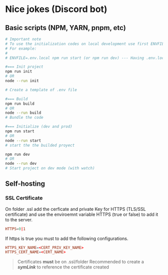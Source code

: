 # Nice jokes (Discord bot)

## Basic scripts (NPM, YARN, pnpm, etc)

```bash
# Important note
# To use the initialization codes on local development use first ENVFILE inline environment variable with the name of .env.file
# For example:
#
# ENVFILE=.env.local npm run start (or npm run dev) --- Having .env.local on root project directory

#=== Init project
npm run init
# OR
node --run init

# Create a template of .env file

#=== Build
npm run build
# OR
node --run build
# Bundle the code

#=== Initialize (dev and prod)
npm run start
# OR
node --run start
# start the the builded proyect

npm run dev
# OR
node --run dev
# Start project on dev mode (with watch)
```

## Self-hosting

### SSL Certificate

On folder .ssl add the cerficate and private Key for HTTPS (TLS/SSL certificate)
and use the enviroemnt variable HTTPS (true or false)
to add it to the server.

```conf
HTTPS=0|1
```

If https is true you must to add the following configurations.

```conf
HTTPS_KEY_NAME=<CERT_PRIV_KEY_NAME>
HTTPS_CERT_NAME=<CERT_NAME>
```

> Certificates **must** be on .ssl/folder
> Recommended to create a **_symLink_** to reference the certificate created
